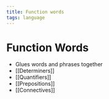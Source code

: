 ```yaml
---
title: Function words
tags: language
---
```


# Function Words
- Glues words and phrases together
- [[Determiners]]
- [[Quantifiers]]
- [[Prepositions]]
- [[Connectives]]
















